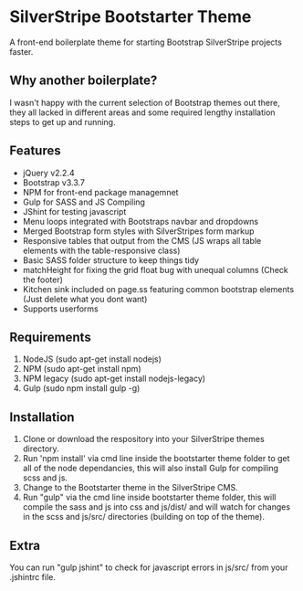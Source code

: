 # SilverStripe Bootstarter Theme
A front-end boilerplate theme for starting Bootstrap SilverStripe projects faster.

## Why another boilerplate?
I wasn't happy with the current selection of Bootstrap themes out there, they all lacked in different areas and some required lengthy installation steps to get up and running.

## Features
- jQuery v2.2.4
- Bootstrap v3.3.7
- NPM for front-end package managemnet
- Gulp for SASS and JS Compiling
- JShint for testing javascript
- Menu loops integrated with Bootstraps navbar and dropdowns
- Merged Bootstrap form styles with SilverStripes form markup
- Responsive tables that output from the CMS (JS wraps all table elements with the table-responsive class)
- Basic SASS folder structure to keep things tidy
- matchHeight for fixing the grid float bug with unequal columns (Check the footer)
- Kitchen sink included on page.ss featuring common bootstrap elements (Just delete what you dont want)
- Supports userforms

## Requirements
1. NodeJS (sudo apt-get install nodejs)
2. NPM (sudo apt-get install npm)
3. NPM legacy (sudo apt-get install nodejs-legacy)
4. Gulp (sudo npm install gulp -g)

## Installation
1. Clone or download the respository into your SilverStripe themes directory.
2. Run 'npm install' via cmd line inside the bootstarter theme folder to get all of the node dependancies, this will also install Gulp for compiling scss and js.
3. Change to the Bootstarter theme in the SilverStripe CMS.
4. Run "gulp" via the cmd line inside bootstarter theme folder, this will compile the sass and js into css and js/dist/ and will watch for changes in the scss and js/src/ directories (building on top of the theme).

## Extra
You can run "gulp jshint" to check for javascript errors in js/src/ from your .jshintrc file.
